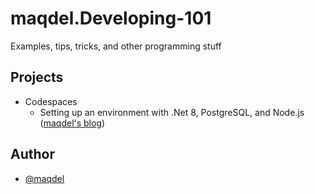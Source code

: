 # maqdel.Developing-101
Examples, tips, tricks, and other programming stuff

## Projects
- Codespaces
    - Setting up an environment with .Net 8, PostgreSQL, and Node.js ([maqdel's blog](https://maqdel.wordpress.com/))

## Author

- [@maqdel](https://www.github.com/maqdel)
